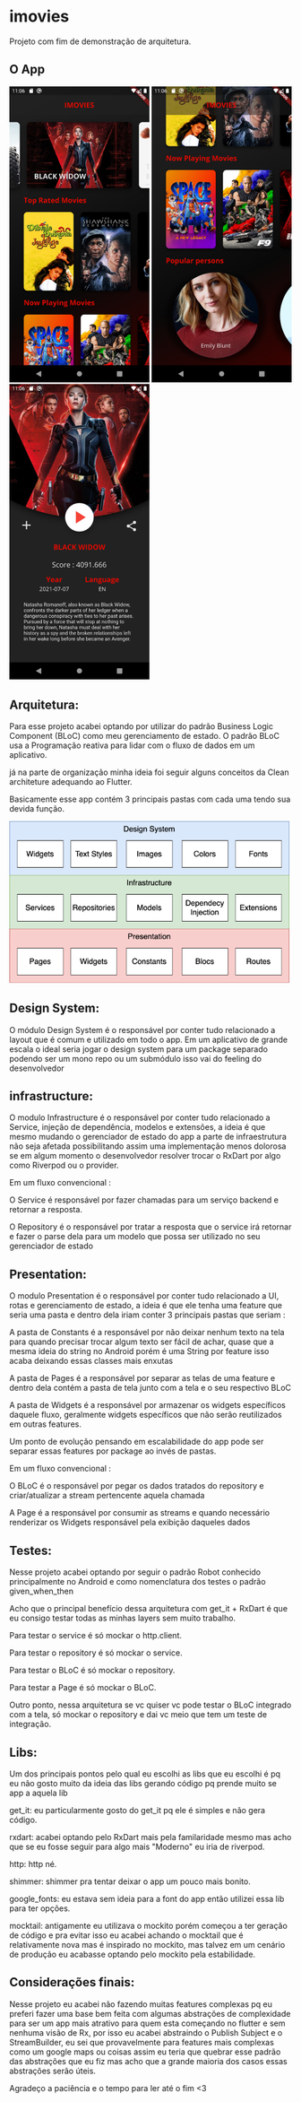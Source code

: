 # imovies
 
Projeto com fim de demonstração de arquitetura.
## O App
 
<img src="screenshots/ss1.png?raw=true" width="250"> <img src="screenshots/ss2.png?raw=true" width="250"> <img src="screenshots/ss3.png?raw=true" width="250">
## Arquitetura:
 
   Para esse projeto acabei optando por utilizar do padrão Business Logic Component (BLoC) como meu gerenciamento de estado. O padrão BLoC usa a Programação reativa para lidar com o fluxo de dados em um aplicativo.
 
   já na parte de organização minha ideia foi seguir alguns conceitos da Clean architeture adequando ao Flutter.
 
   Basicamente esse app contém 3 principais pastas com cada uma tendo sua devida função.
 
<img src="screenshots/arq.png?raw=true" width="500">
 
## Design System:
 
   O módulo Design System é o responsável por conter tudo relacionado a layout que é comum e utilizado em todo o app. Em um aplicativo de grande escala o ideal seria jogar o design system para um package separado podendo  ser um mono repo ou um submódulo isso vai do feeling do desenvolvedor
 
## infrastructure:
 
   O modulo Infrastructure é o responsável por conter tudo relacionado a Service, injeção de dependência, modelos e extensões, a ideia é que mesmo mudando o gerenciador de estado do app a parte de infraestrutura não seja afetada possibilitando assim uma implementação menos dolorosa se em algum momento o desenvolvedor resolver trocar o RxDart por algo como Riverpod ou o provider.
 
   Em um fluxo convencional : 
 
   O Service é responsável por fazer chamadas para um serviço backend e retornar a resposta.
 
   O Repository é o responsável por tratar a resposta que o service irá retornar e fazer o parse dela para um modelo que possa ser utilizado no seu gerenciador de estado
 
## Presentation:
 
   O modulo Presentation é o responsável por conter tudo relacionado a UI, rotas e gerenciamento de estado, a ideia é que ele tenha uma feature que seria uma pasta e dentro dela iriam conter 3 principais pastas que seriam :
 
   A pasta de Constants é a responsável por não deixar nenhum texto na tela para quando precisar trocar algum texto ser fácil de achar, quase que a mesma ideia do string no Android porém é uma String por feature isso acaba deixando essas classes mais enxutas
 
   A pasta de Pages é a responsável por separar as telas de uma feature e dentro dela contém a pasta de tela junto com a tela e o seu respectivo BLoC
 
   A pasta de Widgets é a responsável por armazenar os widgets específicos daquele fluxo, geralmente widgets específicos que não serão reutilizados em outras features.
 
   Um ponto de evolução pensando em escalabilidade do app pode ser separar essas features por package ao invés de pastas.
 
   Em um fluxo convencional :
 
   O BLoC é o responsável por pegar os dados tratados do repository e criar/atualizar a stream pertencente aquela chamada
 
   A Page é a responsável por consumir as streams e quando necessário renderizar os Widgets responsável pela exibição daqueles dados
 
## Testes:
 
   Nesse projeto acabei optando por seguir o padrão Robot conhecido principalmente no Android e como nomenclatura dos testes o padrão given_when_then
 
   Acho que o principal benefício dessa arquitetura com get_it + RxDart é que eu consigo testar todas as minhas layers sem muito trabalho.
  
   Para testar o service é só mockar o http.client.
 
   Para testar o repository é só mockar o service.
 
   Para testar o BLoC é só mockar o repository.
 
   Para testar a Page é só mockar o BLoC.
 
   Outro ponto, nessa arquitetura se vc quiser vc pode testar o BLoC integrado com a tela, só mockar o repository e dai vc meio que tem um teste de integração.
 
## Libs:
 
   Um dos principais pontos pelo qual eu escolhi as libs que eu escolhi é pq eu não gosto muito da ideia das libs gerando código pq prende muito se app a aquela lib
 
   get_it: eu particularmente gosto do get_it pq ele é simples e não gera código.
 
   rxdart: acabei optando pelo RxDart mais pela familaridade mesmo mas acho que se eu fosse seguir para algo mais "Moderno" eu iria de riverpod.
 
   http: http né.
 
   shimmer: shimmer pra tentar deixar o app um pouco mais bonito.
 
   google_fonts: eu estava sem ideia para a font do app então utilizei essa lib para ter opções.
 
   mocktail: antigamente eu utilizava o mockito porém começou a ter geração de código e pra evitar isso eu acabei achando o mocktail que é relativamente nova mas é inspirado no mockito, mas talvez em um cenário de produção eu acabasse optando pelo mockito pela estabilidade.    
 
## Considerações finais:
 
   Nesse projeto eu acabei não fazendo muitas features complexas pq eu preferi fazer uma base bem feita com algumas abstrações de complexidade para ser um app mais atrativo para quem esta começando no flutter e sem nenhuma visão de Rx, por isso eu acabei abstraindo o Publish Subject e o StreamBuilder, eu sei que provavelmente para features mais complexas como um google maps ou coisas assim eu teria que quebrar esse padrão das abstrações que eu fiz mas acho que a grande maioria dos casos essas abstrações serão úteis.
 
   Agradeço a paciência e o tempo para ler até o fim <3   
